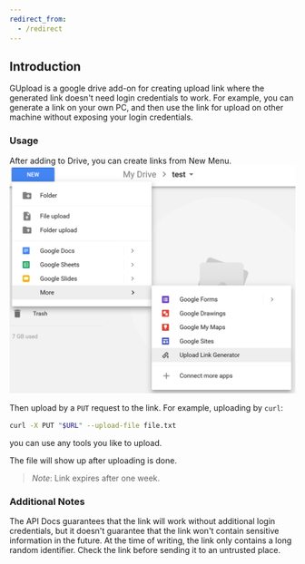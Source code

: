 ```yaml
---
redirect_from:
  - /redirect
---
```

## Introduction

GUpload is a google drive add-on for creating upload link where the generated link doesn't need login credentials to work. For example, you can generate a link on your own PC, and then use the link for upload on other machine without exposing your login credentials.

### Usage

After adding to Drive, you can create links from New Menu.
![Menu](/assets/menu.png)

Then upload by a `PUT` request to the link. For example, uploading by `curl`:
```bash
curl -X PUT "$URL" --upload-file file.txt
```
you can use any tools you like to upload.

The file will show up after uploading is done.

> *Note*: Link expires after one week.

### Additional Notes
The API Docs guarantees that the link will work without additional login credentials, but it doesn't guarantee that the link won't contain sensitive information in the future. At the time of writing, the link only contains a long random identifier. Check the link before sending it to an untrusted place.

